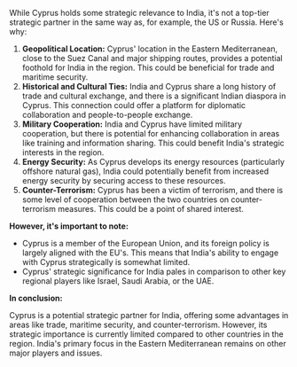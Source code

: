 While Cyprus holds some strategic relevance to India, it's not a top-tier strategic partner in the same way as, for example, the US or Russia. Here's why:

1. **Geopolitical Location:** Cyprus' location in the Eastern Mediterranean, close to the Suez Canal and major shipping routes, provides a potential foothold for India in the region.  This could be beneficial for trade and maritime security.
2. **Historical and Cultural Ties:** India and Cyprus share a long history of trade and cultural exchange, and there is a significant Indian diaspora in Cyprus. This connection could offer a platform for diplomatic collaboration and people-to-people exchange.
3. **Military Cooperation:** India and Cyprus have limited military cooperation, but there is potential for enhancing collaboration in areas like training and information sharing. This could benefit India's strategic interests in the region.
4. **Energy Security:** As Cyprus develops its energy resources (particularly offshore natural gas), India could potentially benefit from increased energy security by securing access to these resources.
5. **Counter-Terrorism:**  Cyprus has been a victim of terrorism, and there is some level of cooperation between the two countries on counter-terrorism measures. This could be a point of shared interest.

**However, it's important to note:**

* Cyprus is a member of the European Union, and its foreign policy is largely aligned with the EU's. This means that India's ability to engage with Cyprus strategically is somewhat limited.
* Cyprus' strategic significance for India pales in comparison to other key regional players like Israel, Saudi Arabia, or the UAE.

**In conclusion:**

Cyprus is a potential strategic partner for India, offering some advantages in areas like trade, maritime security, and counter-terrorism. However, its strategic importance is currently limited compared to other countries in the region.  India's primary focus in the Eastern Mediterranean remains on other major players and issues.
